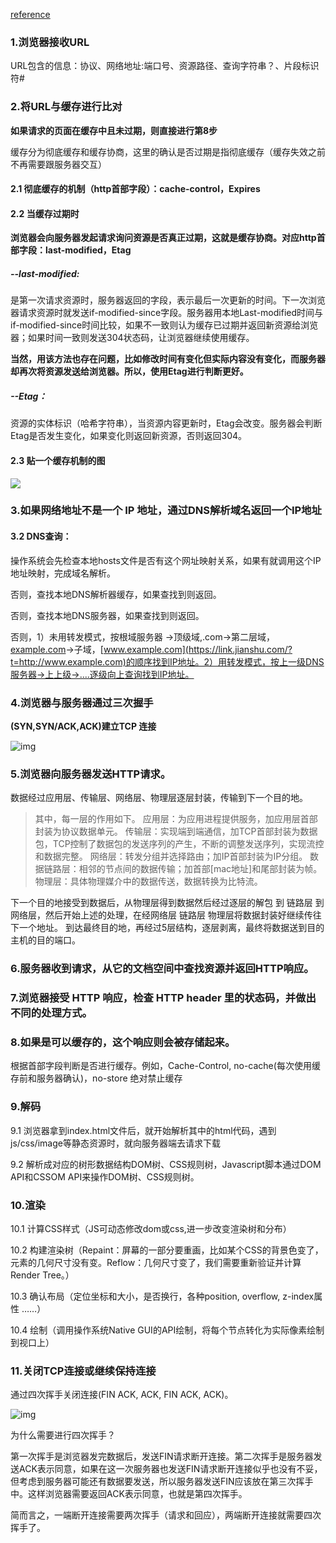 [reference](https://www.jianshu.com/p/9341192f1f4a)

### 1.浏览器接收URL

URL包含的信息：协议、网络地址:端口号、资源路径、查询字符串？、片段标识符#

### 2.将URL与缓存进行比对

**如果请求的页面在缓存中且未过期，则直接进行第8步**

缓存分为彻底缓存和缓存协商，这里的确认是否过期是指彻底缓存（缓存失效之前不再需要跟服务器交互）

#### 2.1 彻底缓存的机制（http首部字段）：cache-control，Expires

#### 2.2 当缓存过期时

**浏览器会向服务器发起请求询问资源是否真正过期，这就是缓存协商。对应http首部字段：last-modified，Etag**

##### --last-modified:

是第一次请求资源时，服务器返回的字段，表示最后一次更新的时间。下一次浏览器请求资源时就发送if-modified-since字段。服务器用本地Last-modified时间与if-modified-since时间比较，如果不一致则认为缓存已过期并返回新资源给浏览器；如果时间一致则发送304状态码，让浏览器继续使用缓存。

**当然，用该方法也存在问题，比如修改时间有变化但实际内容没有变化，而服务器却再次将资源发送给浏览器。所以，使用Etag进行判断更好。**

##### --Etag：

资源的实体标识（哈希字符串），当资源内容更新时，Etag会改变。服务器会判断Etag是否发生变化，如果变化则返回新资源，否则返回304。

#### 2.3 贴一个缓存机制的图

![](/Users/ccc/Desktop/cahce.png)

### 3.如果网络地址不是一个 IP 地址，通过DNS解析域名返回一个IP地址

#### 3.2 DNS查询：

操作系统会先检查本地hosts文件是否有这个网址映射关系，如果有就调用这个IP地址映射，完成域名解析。

否则，查找本地DNS解析器缓存，如果查找到则返回。

否则，查找本地DNS服务器，如果查找到则返回。

否则，1）未用转发模式，按根域服务器 ->顶级域,.com->第二层域，[example.com](https://link.jianshu.com/?t=http://example.com)->子域，[www.example.com](https://link.jianshu.com/?t=http://www.example.com)的顺序找到IP地址。2）用转发模式，按上一级DNS服务器->上上级->....逐级向上查询找到IP地址。

### 4.浏览器与服务器通过三次握手

**(SYN,SYN/ACK,ACK)建立TCP 连接**



![img](/Users/ccc/Desktop/3ci.png)







### 5.浏览器向服务器发送HTTP请求。

数据经过应用层、传输层、网络层、物理层逐层封装，传输到下一个目的地。

> 其中，每一层的作用如下。
> 应用层：为应用进程提供服务，加应用层首部封装为协议数据单元。
> 传输层：实现端到端通信，加TCP首部封装为数据包，TCP控制了数据包的发送序列的产生，不断的调整发送序列，实现流控和数据完整。
> 网络层：转发分组并选择路由；加IP首部封装为IP分组。
> 数据链路层：相邻的节点间的数据传输；加首部[mac地址]和尾部封装为帧。
> 物理层：具体物理媒介中的数据传送，数据转换为比特流。

下一个目的地接受到数据后，从物理层得到数据然后经过逐层的解包 到 链路层 到 网络层，然后开始上述的处理，在经网络层 链路层 物理层将数据封装好继续传往下一个地址。
到达最终目的地，再经过5层结构，逐层剥离，最终将数据送到目的主机的目的端口。

### 6.服务器收到请求，从它的文档空间中查找资源并返回HTTP响应。

### 7.浏览器接受 HTTP 响应，检查 HTTP header 里的状态码，并做出不同的处理方式。

### 8.如果是可以缓存的，这个响应则会被存储起来。

根据首部字段判断是否进行缓存。例如，Cache-Control, no-cache(每次使用缓存前和服务器确认)，no-store 绝对禁止缓存

### 9.解码

9.1 浏览器拿到index.html文件后，就开始解析其中的html代码，遇到js/css/image等静态资源时，就向服务器端去请求下载

9.2 解析成对应的树形数据结构DOM树、CSS规则树，Javascript脚本通过DOM API和CSSOM API来操作DOM树、CSS规则树。

### 10.渲染

10.1 计算CSS样式（JS可动态修改dom或css,进一步改变渲染树和分布）

10.2 构建渲染树（Repaint：屏幕的一部分要重画，比如某个CSS的背景色变了，元素的几何尺寸没有变。Reflow：几何尺寸变了，我们需要重新验证并计算Render Tree。）

10.3 确认布局（定位坐标和大小，是否换行，各种position, overflow, z-index属性 ……）

10.4 绘制（调用操作系统Native GUI的API绘制，将每个节点转化为实际像素绘制到视口上）

### 11.关闭TCP连接或继续保持连接

通过四次挥手关闭连接(FIN ACK, ACK, FIN ACK, ACK)。



![img](/Users/ccc/Desktop/4ci挥手.png)



为什么需要进行四次挥手？

第一次挥手是浏览器发完数据后，发送FIN请求断开连接。第二次挥手是服务器发送ACK表示同意，如果在这一次服务器也发送FIN请求断开连接似乎也没有不妥，但考虑到服务器可能还有数据要发送，所以服务器发送FIN应该放在第三次挥手中。这样浏览器需要返回ACK表示同意，也就是第四次挥手。

简而言之，一端断开连接需要两次挥手（请求和回应），两端断开连接就需要四次挥手了。